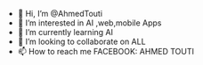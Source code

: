 - 👋 Hi, I’m @AhmedTouti
- 👀 I’m interested in AI ,web,mobile Apps
- 🌱 I’m currently learning AI
- 💞️ I’m looking to collaborate on ALL
- 📫 How to reach me FACEBOOK: AHMED TOUTI

<!---
AhmedTouti/AhmedTouti is a ✨ special ✨ repository because its `README.md` (this file) appears on your GitHub profile.
You can click the Preview link to take a look at your changes.
--->
